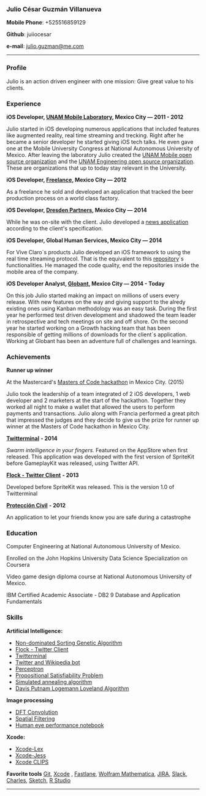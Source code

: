 ### Julio César Guzmán Villanueva

**Mobile Phone**: +525516859129

**Github**: juiiocesar

**e-mail**: julio.guzman@me.com

****

### Profile
Julio is an action driven engineer with one mission: Give great value to his clients.

### Experience
**iOS Developer, [UNAM Mobile Laboratory](http://mobile.unam.mx), Mexico City — 2011 - 2012**

Julio started in iOS developing numerous applications that included features like augmented reality, real time streaming and trecking. Right after he became a senior developer he started giving iOS tech talks. He even gave one at the Mobile University Congress at National Autonomous University of Mexico. After leaving the laboratory Julio created the [UNAM Mobile open source organization](https://github.com/UNAMMobile) and the [UNAM Engineering open source organization](https://github.com/unamfi). These are organizations that up to today stay relevant in the University.

**iOS Developer, [Freelance](http://julio.work), Mexico City — 2012**

As a freelance he sold and developed an application that tracked the beer production process on a world class factory.

**iOS Developer, [Dresden Partners](http://www.dresdenpartners.com), Mexico City — 2014**

While he was on-site with the client. Julio developed a [news application](https://itunes.apple.com/us/app/cimm/id844331719?mt=8) according to the client's specification.

**iOS Developer, Global Human Services, Mexico City — 2014**

For Vive Claro´s products Julio developed an iOS framework to using the real time streaming protocol. That is the equivalent to this [repository](https://github.com/durfu/DFURTSPPlayer)´s functionalities. He managed the code quality, end the repositories inside the mobile area of the company.

**iOS Developer Analyst, [Globant](https://www.globant.com/), Mexico City — 2014 - Today**

On this job Julio started making an impact on millions of users every release. With new features on the way and giving support to the alredy existing ones using Kanban methodology was an easy task. During the first year he performed test driven development and shadowed the team leader in retrospective and tech meetings on site and off shore. On the second year he started working on a Growth hacking team that has been responsible of getting millions of downloads for the client´s application. Working at Globant has been an adventure full of challenges and learnings. 

### Achievements
**Runner up winner**

At the Mastercard's [Masters of Code hackathon](http://mastersofcode.com) in Mexico City. (2015)

Julio took the leadership of a team integrated of 2 iOS developers, 1 web developer and 2 marketers at the start of the hackathon. Together they worked all night to make a wallet that allowed the users to perform payments and transactions. Julio along with Francia performed a great pitch that impressed the judges and they decide to give us the prize for runner up winner at the Masters of Code hackathon in Mexico City. 

[**Twitterminal**](https://itunes.apple.com/us/app/twitterminal/id788443372?mt=8) **- 2014**

_Swarm intelligence in your fingers._ Featured on the AppStore when first released. This application was developed with the first version of SpriteKit before GameplayKit was released, using Twitter API.

[**Flock - Twitter Client**](https://itunes.apple.com/us/app/flock-twitter-client/id544536195?mt=8) **- 2013**

Developed before SpriteKit was released. This is the version 1.0 of Twitterminal

[**Protección Civil**](https://itunes.apple.com/us/app/proteccion-civil/id548931594?mt=8) **- 2012**

An application to let your friends know you are safe during a catastrophe

### Education
Computer Engineering at National Autonomous University of Mexico.

Enrolled on the John Hopkins University Data Science Specialization on Coursera

Video game design diploma course at National Autonomous University of Mexico.

IBM Certified Academic Associate - DB2 9 Database and Application Fundamentals

### Skills
**Artificial Intelligence:**
- [Non-dominated Sorting Genetic Algorithm](https://github.com/unamfi/NSGA-II)
- [Flock - Twitter Client](https://itunes.apple.com/us/app/flock-twitter-client/id544536195?mt=8)
- [Twitterminal](https://itunes.apple.com/us/app/twitterminal/id788443372?mt=8)
- [Twitter and Wikipedia bot](https://github.com/unamfi/Twitter-and-Wikipedia-bot)
- [Perceptron](https://github.com/unamfi/Perceptron)
- [Propositional Satisfiability Problem](https://github.com/unamfi/SAT)
- [Simulated annealing algorithm](https://github.com/unamfi/SA)
- [Davis Putnam Logemann Loveland Algorithm](https://github.com/unamfi/DPLL)

**Image processing**
- [DFT Convolution](https://github.com/unamfi/DFT-Convolution)
- [Spatial Filtering](https://github.com/unamfi/Spatial-Filtering)
- [Human eye performance notebook](https://github.com/unamfi/Human-eye-performance)

**Xcode:**
- [Xcode-Lex](https://github.com/unamfi/Xcode-Lex)
- [Xcode-Jess](https://github.com/unamfi/Xcode-Jess)
- [Xcode CLIPS](https://github.com/unamfi/Xcode-CLIPS)

**Favorite tools**
[Git](https://git-scm.com/), [Xcode](https://developer.apple.com/xcode/) , [Fastlane](http://fastlane.tools), [Wolfram Mathematica](https://www.wolfram.com/mathematica/), [JIRA](https://www.atlassian.com/software/jira), [Slack](https://slack.com), [Charles](https://www.charlesproxy.com), [Sketch](https://www.sketchapp.com), [R Studio](https://www.rstudio.com)

****

